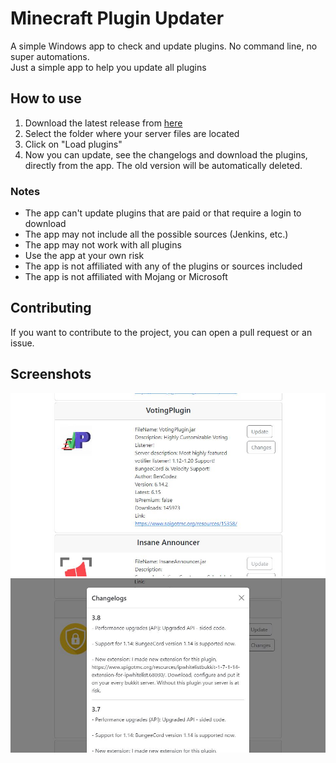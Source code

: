 # Minecraft Plugin Updater
A simple Windows app to check and update plugins. 
No command line, no super automations.  
Just a simple app to help you update all plugins

## How to use
1. Download the latest release from [here](https://github.com/LucaFontanot/mc-plugin-updater/releases/tag/release)
2. Select the folder where your server files are located
3. Click on "Load plugins"
4. Now you can update, see the changelogs and download the plugins, directly from the app. The old version will be automatically deleted.

### Notes
- The app can't update plugins that are paid or that require a login to download
- The app may not include all the possible sources (Jenkins, etc.)
- The app may not work with all plugins
- Use the app at your own risk
- The app is not affiliated with any of the plugins or sources included
- The app is not affiliated with Mojang or Microsoft

## Contributing
If you want to contribute to the project, you can open a pull request or an issue.

## Screenshots

![Screenshot 1](/screenshots/01.jpg)
![Screenshot 2](/screenshots/02.jpg)
